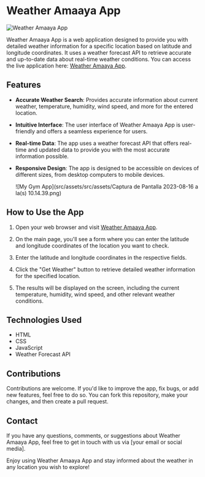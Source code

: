# Weather Amaaya App

![Weather Amaaya App](src/assets/captura.png)

Weather Amaaya App is a web application designed to provide you with detailed weather information for a specific location based on latitude and longitude coordinates. It uses a weather forecast API to retrieve accurate and up-to-date data about real-time weather conditions. You can access the live application here: [Weather Amaaya App](https://weather-amaaya-app.netlify.app).

## Features

- **Accurate Weather Search**: Provides accurate information about current weather, temperature, humidity, wind speed, and more for the entered location.

- **Intuitive Interface**: The user interface of Weather Amaaya App is user-friendly and offers a seamless experience for users.

- **Real-time Data**: The app uses a weather forecast API that offers real-time and updated data to provide you with the most accurate information possible.

- **Responsive Design**: The app is designed to be accessible on devices of different sizes, from desktop computers to mobile devices.

  ![My Gym App](src/assets/src/assets/Captura de Pantalla 2023-08-16 a la(s) 10.14.39.png)

## How to Use the App

1. Open your web browser and visit [Weather Amaaya App](https://weather-amaaya-app.netlify.app).

2. On the main page, you'll see a form where you can enter the latitude and longitude coordinates of the location you want to check.

3. Enter the latitude and longitude coordinates in the respective fields.

4. Click the "Get Weather" button to retrieve detailed weather information for the specified location.

5. The results will be displayed on the screen, including the current temperature, humidity, wind speed, and other relevant weather conditions.

## Technologies Used

- HTML
- CSS
- JavaScript
- Weather Forecast API

## Contributions

Contributions are welcome. If you'd like to improve the app, fix bugs, or add new features, feel free to do so. You can fork this repository, make your changes, and then create a pull request.

## Contact

If you have any questions, comments, or suggestions about Weather Amaaya App, feel free to get in touch with us via [your email or social media].

Enjoy using Weather Amaaya App and stay informed about the weather in any location you wish to explore!

